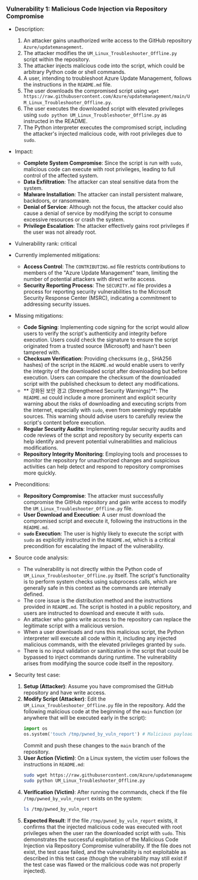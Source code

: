 ### Vulnerability 1: Malicious Code Injection via Repository Compromise

* Description:
    1. An attacker gains unauthorized write access to the GitHub repository `Azure/updatemanagement`.
    2. The attacker modifies the `UM_Linux_Troubleshooter_Offline.py` script within the repository.
    3. The attacker injects malicious code into the script, which could be arbitrary Python code or shell commands.
    4. A user, intending to troubleshoot Azure Update Management, follows the instructions in the `README.md` file.
    5. The user downloads the compromised script using `wget https://raw.githubusercontent.com/Azure/updatemanagement/main/UM_Linux_Troubleshooter_Offline.py`.
    6. The user executes the downloaded script with elevated privileges using `sudo python UM_Linux_Troubleshooter_Offline.py` as instructed in the README.
    7. The Python interpreter executes the compromised script, including the attacker's injected malicious code, with root privileges due to `sudo`.

* Impact:
    - **Complete System Compromise**: Since the script is run with `sudo`, malicious code can execute with root privileges, leading to full control of the affected system.
    - **Data Exfiltration**: The attacker can steal sensitive data from the system.
    - **Malware Installation**: The attacker can install persistent malware, backdoors, or ransomware.
    - **Denial of Service**: Although not the focus, the attacker could also cause a denial of service by modifying the script to consume excessive resources or crash the system.
    - **Privilege Escalation**: The attacker effectively gains root privileges if the user was not already root.

* Vulnerability rank: critical

* Currently implemented mitigations:
    - **Access Control**: The `CONTRIBUTING.md` file restricts contributions to members of the "Azure Update Management" team, limiting the number of potential attackers with direct write access.
    - **Security Reporting Process**: The `SECURITY.md` file provides a process for reporting security vulnerabilities to the Microsoft Security Response Center (MSRC), indicating a commitment to addressing security issues.

* Missing mitigations:
    - **Code Signing**: Implementing code signing for the script would allow users to verify the script's authenticity and integrity before execution. Users could check the signature to ensure the script originated from a trusted source (Microsoft) and hasn't been tampered with.
    - **Checksum Verification**: Providing checksums (e.g., SHA256 hashes) of the script in the `README.md` would enable users to verify the integrity of the downloaded script after downloading but before execution. Users can compare the checksum of the downloaded script with the published checksum to detect any modifications.
    - ** 강화된 보안 경고 (Strengthened Security Warnings)**: The `README.md` could include a more prominent and explicit security warning about the risks of downloading and executing scripts from the internet, especially with `sudo`, even from seemingly reputable sources. This warning should advise users to carefully review the script's content before execution.
    - **Regular Security Audits**: Implementing regular security audits and code reviews of the script and repository by security experts can help identify and prevent potential vulnerabilities and malicious modifications.
    - **Repository Integrity Monitoring**: Employing tools and processes to monitor the repository for unauthorized changes and suspicious activities can help detect and respond to repository compromises more quickly.

* Preconditions:
    - **Repository Compromise**: The attacker must successfully compromise the GitHub repository and gain write access to modify the `UM_Linux_Troubleshooter_Offline.py` file.
    - **User Download and Execution**: A user must download the compromised script and execute it, following the instructions in the `README.md`.
    - **`sudo` Execution**: The user is highly likely to execute the script with `sudo` as explicitly instructed in the `README.md`, which is a critical precondition for escalating the impact of the vulnerability.

* Source code analysis:
    - The vulnerability is not directly within the Python code of `UM_Linux_Troubleshooter_Offline.py` itself. The script's functionality is to perform system checks using subprocess calls, which are generally safe in this context as the commands are internally defined.
    - The core issue is the distribution method and the instructions provided in `README.md`. The script is hosted in a public repository, and users are instructed to download and execute it with `sudo`.
    - An attacker who gains write access to the repository can replace the legitimate script with a malicious version.
    - When a user downloads and runs this malicious script, the Python interpreter will execute all code within it, including any injected malicious commands, with the elevated privileges granted by `sudo`.
    - There is no input validation or sanitization in the script that could be bypassed to inject commands during runtime. The vulnerability arises from modifying the source code itself in the repository.

* Security test case:
    1. **Setup (Attacker)**: Assume you have compromised the GitHub repository and have write access.
    2. **Modify Script (Attacker)**: Edit the `UM_Linux_Troubleshooter_Offline.py` file in the repository. Add the following malicious code at the beginning of the `main` function (or anywhere that will be executed early in the script):
        ```python
        import os
        os.system('touch /tmp/pwned_by_vuln_report') # Malicious payload to create a file as proof of concept
        ```
        Commit and push these changes to the `main` branch of the repository.
    3. **User Action (Victim)**: On a Linux system, the victim user follows the instructions in `README.md`:
        ```bash
        sudo wget https://raw.githubusercontent.com/Azure/updatemanagement/main/UM_Linux_Troubleshooter_Offline.py
        sudo python UM_Linux_Troubleshooter_Offline.py
        ```
    4. **Verification (Victim)**: After running the commands, check if the file `/tmp/pwned_by_vuln_report` exists on the system:
        ```bash
        ls /tmp/pwned_by_vuln_report
        ```
    5. **Expected Result**: If the file `/tmp/pwned_by_vuln_report` exists, it confirms that the injected malicious code was executed with root privileges when the user ran the downloaded script with `sudo`. This demonstrates the successful exploitation of the Malicious Code Injection via Repository Compromise vulnerability. If the file does not exist, the test case failed, and the vulnerability is not exploitable as described in this test case (though the vulnerability may still exist if the test case was flawed or the malicious code was not properly injected).